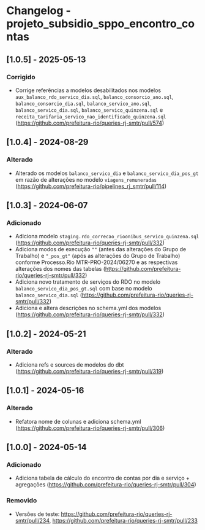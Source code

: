 # Changelog - projeto_subsidio_sppo_encontro_contas

## [1.0.5] - 2025-05-13

### Corrigido

- Corrige referências a modelos desabilitados nos modelos `aux_balanco_rdo_servico_dia.sql`, `balanco_consorcio_ano.sql`, `balanco_consorcio_dia.sql`, `balanco_servico_ano.sql`, `balanco_servico_dia.sql`, `balanco_servico_quinzena.sql` e `receita_tarifaria_servico_nao_identificado_quinzena.sql` (https://github.com/prefeitura-rio/queries-rj-smtr/pull/574)

## [1.0.4] - 2024-08-29

### Alterado

- Alterado os modelos `balanco_servico_dia` e `balanco_servico_dia_pos_gt` em razão de alterações no modelo `viagens_remuneradas` (https://github.com/prefeitura-rio/pipelines_rj_smtr/pull/114)

## [1.0.3] - 2024-06-07

### Adicionado

- Adiciona modelo `staging.rdo_correcao_rioonibus_servico_quinzena.sql` (https://github.com/prefeitura-rio/queries-rj-smtr/pull/332)
- Adiciona modos de execução `""` (antes das alterações do Grupo de Trabalho) e `"_pos_gt"` (após as alterações do Grupo de Trabalho) conforme Processo.Rio MTR-PRO-2024/06270 e as respectivas alterações dos nomes das tabelas (https://github.com/prefeitura-rio/queries-rj-smtr/pull/332)
- Adiciona novo tratamento de serviços do RDO no modelo `balanco_servico_dia_pos_gt.sql` com base no modelo `balanco_servico_dia.sql` (https://github.com/prefeitura-rio/queries-rj-smtr/pull/332)
- Adiciona e altera descrições no schema.yml dos modelos (https://github.com/prefeitura-rio/queries-rj-smtr/pull/332)

## [1.0.2] - 2024-05-21

### Alterado

- Adiciona refs e sources de modelos do dbt (https://github.com/prefeitura-rio/queries-rj-smtr/pull/319)

## [1.0.1] - 2024-05-16

### Alterado

- Refatora nome de colunas e adiciona schema.yml (https://github.com/prefeitura-rio/queries-rj-smtr/pull/306)

## [1.0.0] - 2024-05-14

### Adicionado

- Adiciona tabela de cálculo do encontro de contas por dia e serviço + agregações (https://github.com/prefeitura-rio/queries-rj-smtr/pull/304)

### Removido
- Versões de teste: https://github.com/prefeitura-rio/queries-rj-smtr/pull/234, https://github.com/prefeitura-rio/queries-rj-smtr/pull/233
